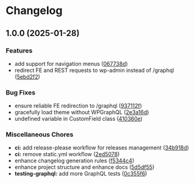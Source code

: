 # Changelog

## 1.0.0 (2025-01-28)


### Features

* add support for navigation menus ([067738d](https://github.com/technway/graphql-starter/commit/067738d13bb9fee24b5eaa59aefb7071dc5c75e5))
* redirect FE and REST requests to wp-admin instead of /graphql ([5ebd2f2](https://github.com/technway/graphql-starter/commit/5ebd2f281e6ef74b076835113fbf2ef2389aea81))


### Bug Fixes

* ensure reliable FE redirection to /graphql ([937112f](https://github.com/technway/graphql-starter/commit/937112fb483724cb825cc4edf607536511d34cec))
* gracefully load theme without WPGraphQL ([2e3a16d](https://github.com/technway/graphql-starter/commit/2e3a16de924d47599afb252d99e3596e21e742b2))
* undefined variable in CustomField class ([410360e](https://github.com/technway/graphql-starter/commit/410360e0228924aec5e88f270575d6776388c9d5))


### Miscellaneous Chores

* **ci:** add release-please workflow for releases management ([34b918d](https://github.com/technway/graphql-starter/commit/34b918de3499d5184368a711f6ba30d57f0b46c1))
* **ci:** remove static.yml workflow ([2ed5078](https://github.com/technway/graphql-starter/commit/2ed50784e9bc9c0f3037ad65d3a8fcac0917e79a))
* enhance changelog generation rules ([f5344c4](https://github.com/technway/graphql-starter/commit/f5344c4eb29dfc868dc63c72b187c07eb5228cd6))
* enhance project structure and enhance docs ([5d5df55](https://github.com/technway/graphql-starter/commit/5d5df552f8ec8d145ddf6c89235889c31b9581f5))
* **testing-graphql:** add more GraphQL tests ([0c355f6](https://github.com/technway/graphql-starter/commit/0c355f61d465ca6c78d5b678a48c3af20cd6e534))
